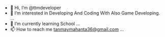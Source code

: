 - 👋 Hi, I’m @ttmdeveloper
- 👀 I’m interested in Developing And Coding With Also Game Developing. ...
- 🌱 I’m currently learning School ...
- 📫 How to reach me tanmaymahanta36@gmail.com ...

<!---
ttmdeveloper/ttmdeveloper is a ✨ special ✨ repository because its `README.md` (this file) appears on your GitHub profile.
You can click the Preview link to take a look at your changes.
--->
